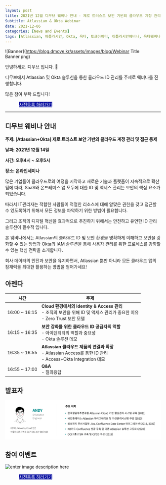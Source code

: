 ```yaml
---
layout: post
title: 2021년 12월 디무브 웨비나 안내 - 제로 트러스트 보안 기반의 클라우드 계정 관리 및 접근 통제
Subtitle: Atlassian & Okta Webinar
date: 2021-12-06
categories: [News and Events]
tags: [Atlassian, 아틀라시안, Okta, 옥타, 토크아이티, 아틀라시안웨비나, 옥타웨비나, IAM, Identity Management, Access Management, Cloud, Zero Trust, 제로트러스트, 계정관리, 클라우드 연동]
---
```



![Banner](https://blog.dmove.kr/assets/images/blog/Webinar Title Banner.png)

안녕하세요. 디무브 입니다. 🎈 

디무브에서 Atlassian 및 Okta 솔루션을 통한 클라우드 ID 관리를 주제로 웨비나를 진행합니다. 

많은 참여 부탁 드립니다! 

<div class="btn_main_more mt40 mb_t_c" style="margin-left: 45px;">
      <a href="https://talkit.tv/Event/2730" style="background-color: #0711A1; color:white;">사전등록 하러가기</a>
		    </div>
       
       
---

## 디무브 웨비나 안내

**주제: [Atlassian+Okta] 제로 트러스트 보안 기반의 클라우드 계정 관리 및 접근 통제**

**날짜: 2021년 12월 14일**

**시간: 오후4시 ~ 오후5시** 

**장소: 온라인세미나**


많은 기업들이 클라우드로의 여정을 시작하고 새로운 기술과 플랫폼이 지속적으로 확산됨에 따라, SaaS와 온프레미스 앱 모두에 대한 ID 및 액세스 관리는 보안의 핵심 요소가 되었습니다.  

따라서 IT관리자는 적합한 사람들이 적절한 리소스에 대해 알맞은 권한을 갖고 접근할 수 있도록하기 위해서 모든 정보를 파악하기 위한 방법이 필요합니다.

그리고 조직의 디지털 혁신을 효과적으로 추진하기 위해서는 안전하고 유연한 ID 관리 솔루션이 필수적 입니다.

본 웨비나에서는 Atlassian의 클라우드 ID 및 보안 환경을 명확하게 이해하고 보안을 강화할 수 있는 방법과 Okta의 IAM 솔루션을 통해 사용자 관리를 위한 프로세스를 강화할 수 있는 핵심 전략을 소개합니다.

회사 데이터의 안전과 보안을 유지하면서, Atlassian 뿐만 아니라 모든 클라우드 앱의 잠재력을 최대한 활용하는 방법을 얻어가세요!


## 아젠다
| 시간 | 주제 |
|--|--|
| 16:00 ~ 16:15 | **Cloud 환경에서의 Identity & Access 관리** <br> - 조직의 보안을 위해 ID 및 액세스 관리가 중요한 이유 <br> - Zero Trust 보안 모델 |
 | 16:15 ~ 16:35 | **보안 강화를 위한 클라우드 ID 공급자의 역할** <br> - 아이덴티티의 역할과 중요성 <br> - Okta 솔루션 데모 |
 | 16:35 ~ 16:55 | **Atlassian 클라우드 제품의 연결과 확장** <br> - Atlassian Access를 통한 ID 관리 <br> - Access+Okta Integration 데모 | 
 | 16:55 ~ 17:00 | **Q&A** <br> - 질의응답|
 
 
 
 
## 발표자  
![Speaker](/assets/images/blog/Speaker.png)

## 참여 이벤트
![enter image description here](https://talkit.tv/userfiles/images/file1637936180908.jpg)


<div class="btn_main_more mt40 mb_t_c" style="margin-left: 45px;">
      <a href="https://talkit.tv/Event/2730" style="background-color: #0711A1; color:white;">사전등록 하러가기</a>
		    </div>
        
